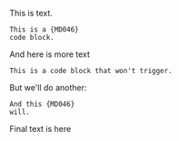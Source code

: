 This is text.

    This is a {MD046}
    code block.

And here is more text

```
This is a code block that won't trigger.
```

But we'll do another:

    And this {MD046}
    will.

Final text is here
